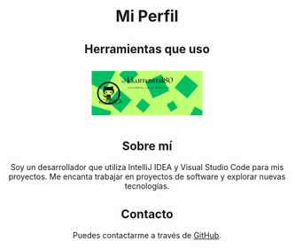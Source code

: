 <div style="text-align: center;">
  <h1>Mi Perfil</h1>
  
  <h2>Herramientas que uso</h2>
  <img src="imagen_2025-02-22_161540971.png" alt="foto" style="width: 200px; margin: 10px;">
  
  
  <h2>Sobre mí</h2>
  <p>Soy un desarrollador que utiliza IntelliJ IDEA y Visual Studio Code para mis proyectos. Me encanta trabajar en proyectos de software y explorar nuevas tecnologías.</p>
  
  <h2>Contacto</h2>
  <p>Puedes contactarme a través de <a href="https://github.com/karrasmil80">GitHub</a>.</p>
</div>
